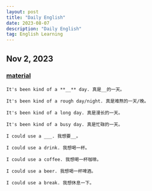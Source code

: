 ```yaml
---
layout: post
title: "Daily English"
date: 2023-08-07
description: "Daily English"
tag: English Learning
---
```


## Nov 2, 2023

### [material](https://www.bilibili.com/video/BV11B4y1o73o/?-Arouter=story&buvid=de9a7c3d243642e05f0a5ad6d00172f2&from_spmid=tm.recommend.0.0&is_story_h5=true&mid=K8xHrWA25JE2ByBfiZ7w%2Bg%3D%3D&p=1&plat_id=163&share_from=ugc&share_medium=iphone&share_plat=ios&share_session_id=38576EFE-6B4C-429D-97A8-D75D34D36E07&share_source=WEIXIN&share_tag=s_i&spmid=main.ugc-video-detail-vertical.0.0&timestamp=1698964728&unique_k=zDMioZf&up_id=286051472)

```English
It's been kind of a **__** day. 真是__的一天。

It's been kind of a rough day/night. 真是难熬的一天/晚。

It's been kind of a long day. 真是漫长的一天。

It's been kind of a busy day. 真是忙碌的一天。
```

```
I could use a ___. 我想要__。

I could use a drink. 我想喝一杯。

I could use a coffee. 我想喝一杯咖啡。

I could use a beer. 我想喝一杯啤酒。

I could use a break. 我想休息一下。
```
